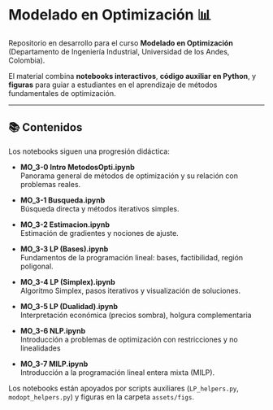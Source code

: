 # Modelado en Optimización 📊

Repositorio en desarrollo para el curso **Modelado en Optimización** (Departamento de Ingeniería Industrial, Universidad de los Andes, Colombia).

El material combina **notebooks interactivos**, **código auxiliar en Python**, y **figuras** para guiar a estudiantes en el aprendizaje de métodos fundamentales de optimización.

---

## 📚 Contenidos

Los notebooks siguen una progresión didáctica:

- **MO_3-0 Intro MetodosOpti.ipynb**  
  Panorama general de métodos de optimización y su relación con problemas reales.

- **MO_3-1 Busqueda.ipynb**  
  Búsqueda directa y métodos iterativos simples.

- **MO_3-2 Estimacion.ipynb**  
  Estimación de gradientes y nociones de ajuste.

- **MO_3-3 LP (Bases).ipynb**  
  Fundamentos de la programación lineal: bases, factibilidad, región poligonal.

- **MO_3-4 LP (Simplex).ipynb**  
  Algoritmo Simplex, pasos iterativos y visualización de soluciones.

- **MO_3-5 LP (Dualidad).ipynb**  
  Interpretación económica (precios sombra), holgura complementaria

- **MO_3-6 NLP.ipynb**  
  Introducción a problemas de optimización con restricciones y no linealidades

- **MO_3-7 MILP.ipynb**  
  Introducción a la programación lineal entera mixta (MILP).

Los notebooks están apoyados por scripts auxiliares (`LP_helpers.py`, `modopt_helpers.py`) y figuras en la carpeta `assets/figs`.